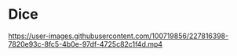 # Dice



https://user-images.githubusercontent.com/100719856/227816398-7820e93c-8fc5-4b0e-97df-4725c82c1f4d.mp4

